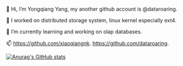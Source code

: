 👋 Hi, I’m Yongqiang Yang, my another github account is @dataroaring.

👀 I worked on distributed storage system, linux kernel especially ext4.

🌱 I’m currently learning and working on olap databases.

📫 https://github.com/xiaoqiangnk. https://github.com/dataroaring.

<!--
**xiaoqiangnk/xiaoqiangnk** is a ✨ _special_ ✨ repository because its `README.md` (this file) appears on your GitHub profile.

Here are some ideas to get you started:

- 🔭 I’m currently working on ...
- 🌱 I’m currently learning ...
- 👯 I’m looking to collaborate on ...
- 🤔 I’m looking for help with ...
- 💬 Ask me about ...
- 📫 How to reach me: ...
- 😄 Pronouns: ...
- ⚡ Fun fact: ...
-->


[![Anurag's GitHub stats](https://github-readme-stats.vercel.app/api?username=xiaoqiangnk&show_icons=true&theme=radical&include_all_commits=true)](https://github.com/anuraghazra/github-readme-stats)
